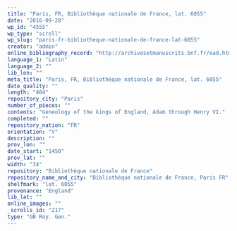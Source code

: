 ```yaml
---
title: "Paris, FR, Bibliothèque nationale de France, lat. 6055"
date: "2016-09-28"
wp_id: "4555"
wp_type: "scroll"
wp_slug: "paris-fr-bibliotheque-nationale-de-france-lat-6055"
creator: "admin"
online_bibliography_record: "http://archivesetmanuscrits.bnf.fr/ead.html?id=FRBNFEAD000065080"
language_1: "Latin"
language_2: ""
lib_lon: ""
meta_title: "Paris, FR, Bibliothèque nationale de France, lat. 6055"
date_quality: ""
length: "484"
repository_city: "Paris"
number_of_pieces: ""
contents: "Geneology of the kings of England, Adam through Henry VI."
completed: ""
repository_nation: "FR"
orientation: "V"
description: ""
prov_lon: ""
date_start: "1450"
prov_lat: ""
width: "34"
repository: "Bibliothèque nationale de France"
repository_name_and_city: "Bibliothèque nationale de France, Paris FR"
shelfmark: "lat. 6055"
provenance: "England"
lib_lat: ""
online_images: ""
_scrolls_id: "217"
type: "GB Roy. Gen."
---
```



